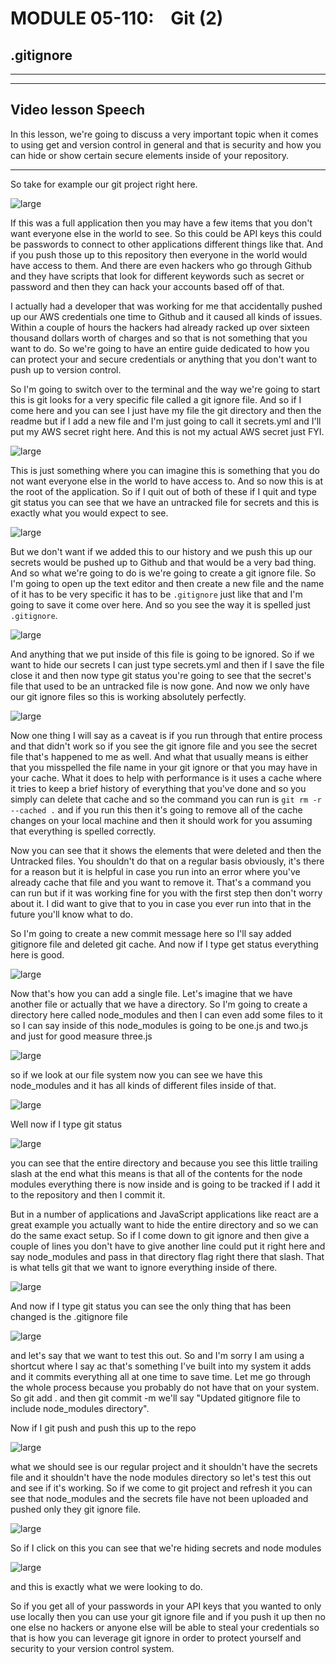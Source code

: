 # MODULE 05-110:    Git (2)

## .gitignore

---

---

## Video lesson Speech

In this lesson, we're going to discuss a very important topic when it 
comes to using get and version control in general and that is security 
and how you can hide or show certain secure elements inside of your 
repository.

****

So take for example our git project right here. 

![large](./05-110_IMG1.png)

If this was a full application then you may have a few items that you don't want everyone else in the world to see. So this could be API keys this could be passwords to connect to other applications different things like that. And if you push those up to this repository then everyone in the world would have access to them. And there are even hackers who go through Github and they have scripts that look for different keywords such as secret or password and then they can hack your accounts based off of that. 

I actually had a developer that was working for me that accidentally pushed up our AWS credentials one time to Github and it caused all kinds of issues. Within a couple of hours the hackers had already racked up over sixteen thousand dollars worth of charges and so that is not something that you want to do. So we're going to have an entire guide dedicated to how you can protect your and secure credentials or anything that you don't want to push up to version control. 

So I'm going to switch over to the terminal and the way we're going to start this is git looks for a very specific file called a git ignore file. And so if I come here and you can see I just have my file the git directory and then the readme but if I add a new file and I'm just going to call it secrets.yml and I'll put my AWS secret right here. And this is not my actual AWS secret just FYI.

![large](./05-110_IMG2.png)

This is just something where you can imagine this is something that you do not want everyone else in the world to have access to. And so now this is at the root of the application. So if I quit out of both of these if I quit and type git status you can see that we have an untracked file for secrets and this is exactly what you would expect to see. 

![large](./05-110_IMG3.png)

But we don't want if we added this to our history and we push this up our secrets would be pushed up to Github and that would be a very bad thing. And so what we're going to do is we're going to create a git ignore file. So I'm going to open up the text editor and then create a new file and the name of it has to be very specific it has to be `.gitignore` just like that and I'm going to save it come over here. And so you see the way it is spelled just `.gitignore`. 

![large](./05-110_IMG4.png)

And anything that we put inside of this file is going to be ignored. So if we want to hide our secrets I can just type secrets.yml and then if I save the file close it and then now type git status you're going to see that the secret's file that used to be an untracked file is now gone. And now we only have our git ignore files so this is working absolutely perfectly. 

![large](./05-110_IMG5.png)

Now one thing I will say as a caveat is if you run through that entire process and that didn't work so if you see the git ignore file and you see the secret file that's happened to me as well. And what that usually means is either that you misspelled the file name in your git ignore or that you may have in your cache. What it does to help with performance is it uses a cache where it tries to keep a brief history of everything that you've done and so you simply can delete that cache and so the command you can run is `git rm -r --cached .` and if you run this then it's going to remove all of the cache changes on your local machine and then it should work for you assuming that everything is spelled correctly. 

Now you can see that it shows the elements that were deleted and then the Untracked files. You shouldn't do that on a regular basis obviously, it's there for a reason but it is helpful in case you run into an error where you've already cache that file and you want to remove it. That's a command you can run but if it was working fine for you with the first step then don't worry about it. I did want to give that to you in case you ever run into that in the future you'll know what to do.

So I'm going to create a new commit message here so I'll say added gitignore file and deleted git cache. And now if I type get status everything here is good. 

![large](./05-110_IMG6.png)

Now that's how you can add a single file. Let's imagine that we have another file or actually that we have a directory. So I'm going to create a directory here called node_modules and then I can even add some files to it so I can say inside of this node_modules is going to be one.js and two.js and just for good measure three.js 

![large](./05-110_IMG7.png)

so if we look at our file system now you can see we have this node_modules and it has all kinds of different files inside of that. 

![large](./05-110_IMG8.png)

Well now if I type git status 

![large](./05-110_IMG9.png)

you can see that the entire directory and because you see this little trailing slash at the end what this means is that all of the contents for the node modules everything there is now inside and is going to be tracked if I add it to the repository and then I commit it. 

But in a number of applications and JavaScript applications like react are a great example you actually want to hide the entire directory and so we can do the same exact setup. So if I come down to git ignore and then give a couple of lines you don't have to give another line could put it right here and say node_modules and pass in that directory flag right there that slash. That is what tells git that we want to ignore everything inside of there.

![large](./05-110_IMG10.png)

And now if I type git status you can see the only thing that has been changed is the .gitignore file 

![large](./05-110_IMG11.png)

and let's say that we want to test this out. So and I'm sorry I am using a shortcut where I say ac that's something I've built into my system it adds and it commits everything all at one time to save time. Let me go through the whole process because you probably do not have that on your system. So git add . and then git commit -m we'll say "Updated gitignore file to include node_modules directory". 

Now if I git push and push this up to the repo 

![large](./05-110_IMG12.png)

what we should see is our regular project and it shouldn't have the secrets file and it shouldn't have the node modules directory so let's test this out and see if it's working. So if we come to git project and refresh it you can see that node_modules and the secrets file have not been uploaded and pushed only they git ignore file. 

![large](./05-110_IMG13.png)

So if I click on this you can see that we're hiding secrets and node modules 

![large](./05-110_IMG14.png)

and this is exactly what we were looking to do. 

So if you get all of your passwords in your API keys that you wanted to only use locally then you can use your git ignore file and if you push it up then no one else no hackers or anyone else will be able to steal your credentials so that is how you can leverage git ignore in order to protect yourself and security to your version control system.
